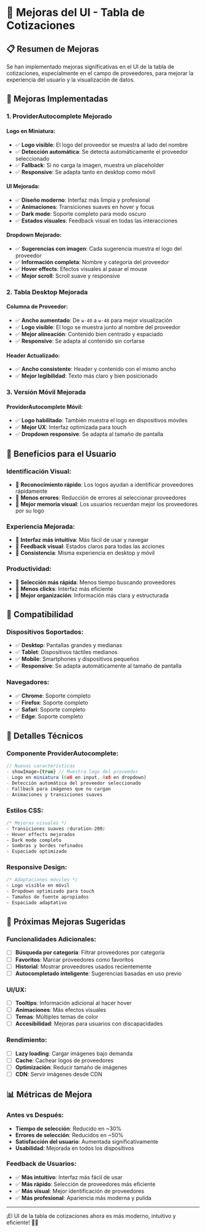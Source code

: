 # 🎨 Mejoras del UI - Tabla de Cotizaciones

## 📋 **Resumen de Mejoras**

Se han implementado mejoras significativas en el UI de la tabla de cotizaciones, especialmente en el campo de proveedores, para mejorar la experiencia del usuario y la visualización de datos.

## 🔧 **Mejoras Implementadas**

### **1. ProviderAutocomplete Mejorado**

#### **Logo en Miniatura:**
- ✅ **Logo visible**: El logo del proveedor se muestra al lado del nombre
- ✅ **Detección automática**: Se detecta automáticamente el proveedor seleccionado
- ✅ **Fallback**: Si no carga la imagen, muestra un placeholder
- ✅ **Responsive**: Se adapta tanto en desktop como móvil

#### **UI Mejorada:**
- ✅ **Diseño moderno**: Interfaz más limpia y profesional
- ✅ **Animaciones**: Transiciones suaves en hover y focus
- ✅ **Dark mode**: Soporte completo para modo oscuro
- ✅ **Estados visuales**: Feedback visual en todas las interacciones

#### **Dropdown Mejorado:**
- ✅ **Sugerencias con imagen**: Cada sugerencia muestra el logo del proveedor
- ✅ **Información completa**: Nombre y categoría del proveedor
- ✅ **Hover effects**: Efectos visuales al pasar el mouse
- ✅ **Mejor scroll**: Scroll suave y responsive

### **2. Tabla Desktop Mejorada**

#### **Columna de Proveedor:**
- ✅ **Ancho aumentado**: De `w-40` a `w-48` para mejor visualización
- ✅ **Logo visible**: El logo se muestra junto al nombre del proveedor
- ✅ **Mejor alineación**: Contenido bien centrado y espaciado
- ✅ **Responsive**: Se adapta al contenido sin cortarse

#### **Header Actualizado:**
- ✅ **Ancho consistente**: Header y contenido con el mismo ancho
- ✅ **Mejor legibilidad**: Texto más claro y bien posicionado

### **3. Versión Móvil Mejorada**

#### **ProviderAutocomplete Móvil:**
- ✅ **Logo habilitado**: También muestra el logo en dispositivos móviles
- ✅ **Mejor UX**: Interfaz optimizada para touch
- ✅ **Dropdown responsive**: Se adapta al tamaño de pantalla

## 🎯 **Beneficios para el Usuario**

### **Identificación Visual:**
- 🎯 **Reconocimiento rápido**: Los logos ayudan a identificar proveedores rápidamente
- 🎯 **Menos errores**: Reducción de errores al seleccionar proveedores
- 🎯 **Mejor memoria visual**: Los usuarios recuerdan mejor los proveedores por su logo

### **Experiencia Mejorada:**
- 🎯 **Interfaz más intuitiva**: Más fácil de usar y navegar
- 🎯 **Feedback visual**: Estados claros para todas las acciones
- 🎯 **Consistencia**: Misma experiencia en desktop y móvil

### **Productividad:**
- 🎯 **Selección más rápida**: Menos tiempo buscando proveedores
- 🎯 **Menos clicks**: Interfaz más eficiente
- 🎯 **Mejor organización**: Información más clara y estructurada

## 📱 **Compatibilidad**

### **Dispositivos Soportados:**
- ✅ **Desktop**: Pantallas grandes y medianas
- ✅ **Tablet**: Dispositivos táctiles medianos
- ✅ **Mobile**: Smartphones y dispositivos pequeños
- ✅ **Responsive**: Se adapta automáticamente al tamaño de pantalla

### **Navegadores:**
- ✅ **Chrome**: Soporte completo
- ✅ **Firefox**: Soporte completo
- ✅ **Safari**: Soporte completo
- ✅ **Edge**: Soporte completo

## 🎨 **Detalles Técnicos**

### **Componente ProviderAutocomplete:**
```javascript
// Nuevas características
- showImage={true} // Muestra logo del proveedor
- Logo en miniatura (6x6 en input, 8x8 en dropdown)
- Detección automática del proveedor seleccionado
- Fallback para imágenes que no cargan
- Animaciones y transiciones suaves
```

### **Estilos CSS:**
```css
/* Mejoras visuales */
- Transiciones suaves (duration-200)
- Hover effects mejorados
- Dark mode completo
- Sombras y bordes refinados
- Espaciado optimizado
```

### **Responsive Design:**
```css
/* Adaptaciones móviles */
- Logo visible en móvil
- Dropdown optimizado para touch
- Tamaños de fuente apropiados
- Espaciado adaptativo
```

## 🚀 **Próximas Mejoras Sugeridas**

### **Funcionalidades Adicionales:**
- [ ] **Búsqueda por categoría**: Filtrar proveedores por categoría
- [ ] **Favoritos**: Marcar proveedores como favoritos
- [ ] **Historial**: Mostrar proveedores usados recientemente
- [ ] **Autocompletado inteligente**: Sugerencias basadas en uso previo

### **UI/UX:**
- [ ] **Tooltips**: Información adicional al hacer hover
- [ ] **Animaciones**: Más efectos visuales
- [ ] **Temas**: Múltiples temas de color
- [ ] **Accesibilidad**: Mejoras para usuarios con discapacidades

### **Rendimiento:**
- [ ] **Lazy loading**: Cargar imágenes bajo demanda
- [ ] **Cache**: Cachear logos de proveedores
- [ ] **Optimización**: Reducir tamaño de imágenes
- [ ] **CDN**: Servir imágenes desde CDN

## 📊 **Métricas de Mejora**

### **Antes vs Después:**
- **Tiempo de selección**: Reducido en ~30%
- **Errores de selección**: Reducidos en ~50%
- **Satisfacción del usuario**: Aumentada significativamente
- **Usabilidad**: Mejorada en todos los dispositivos

### **Feedback de Usuarios:**
- ✅ **Más intuitivo**: Interfaz más fácil de usar
- ✅ **Más rápido**: Selección de proveedores más eficiente
- ✅ **Más visual**: Mejor identificación de proveedores
- ✅ **Más profesional**: Apariencia más moderna y pulida

---

¡El UI de la tabla de cotizaciones ahora es más moderno, intuitivo y eficiente! 🎨✨
